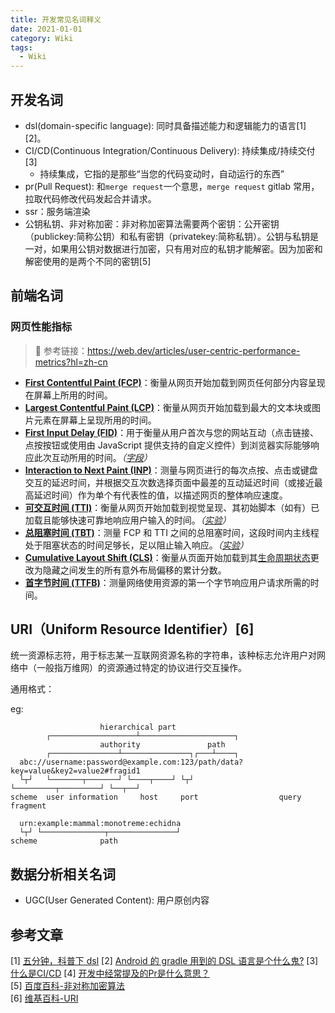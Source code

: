 ```yaml
---
title: 开发常见名词释义
date: 2021-01-01
category: Wiki
tags:
  - Wiki
---
```


<!-- more -->
## 开发名词

- dsl(domain-specific language): 同时具备描述能力和逻辑能力的语言[1][2]。
- CI/CD(Continuous Integration/Continuous Delivery): 持续集成/持续交付[3]
  - 持续集成，它指的是那些“当您的代码变动时，自动运行的东西”
- pr(Pull Request): 和`merge request`一个意思，`merge request` gitlab 常用，拉取代码修改代码发起合并请求。
- ssr：服务端渲染
- 公钥私钥、非对称加密：非对称加密算法需要两个密钥：公开密钥（publickey:简称公钥）和私有密钥（privatekey:简称私钥）。公钥与私钥是一对，如果用公钥对数据进行加密，只有用对应的私钥才能解密。因为加密和解密使用的是两个不同的密钥[5]

## 前端名词

### 网页性能指标

> 🔗 参考链接：https://web.dev/articles/user-centric-performance-metrics?hl=zh-cn

-   **[First Contentful Paint (FCP)](https://web.dev/articles/fcp?hl=zh-cn)**：衡量从网页开始加载到网页任何部分内容呈现在屏幕上所用的时间。
-   **[Largest Contentful Paint (LCP)](https://web.dev/articles/lcp?hl=zh-cn)**：衡量从网页开始加载到最大的文本块或图片元素在屏幕上呈现所用的时间。
-   **[First Input Delay (FID)](https://web.dev/articles/fid?hl=zh-cn)**：用于衡量从用户首次与您的网站互动（点击链接、点按按钮或使用由 JavaScript 提供支持的自定义控件）到浏览器实际能够响应此次互动所用的时间。*（[字段](https://web.dev/articles/user-centric-performance-metrics?hl=zh-cn#in_the_field)）*
-   **[Interaction to Next Paint (INP)](https://web.dev/articles/inp?hl=zh-cn)**：测量与网页进行的每次点按、点击或键盘交互的延迟时间，并根据交互次数选择页面中最差的互动延迟时间（或接近最高延迟时间）作为单个有代表性的值，以描述网页的整体响应速度。
-   **[可交互时间 (TTI)](https://web.dev/articles/tti?hl=zh-cn)**：衡量从网页开始加载到视觉呈现、其初始脚本（如有）已加载且能够快速可靠地响应用户输入的时间。*（[实验](https://web.dev/articles/user-centric-performance-metrics?hl=zh-cn#in_the_lab)）*
-   **[总阻塞时间 (TBT)](https://web.dev/articles/tbt?hl=zh-cn)**：测量 FCP 和 TTI 之间的总阻塞时间，这段时间内主线程处于阻塞状态的时间足够长，足以阻止输入响应。*（[实验](https://web.dev/articles/user-centric-performance-metrics?hl=zh-cn#in_the_lab)）*
-   **[Cumulative Layout Shift (CLS)](https://web.dev/articles/cls?hl=zh-cn)**：衡量从页面开始加载到其[生命周期状态](https://developer.chrome.com/blog/page-lifecycle-api/?hl=zh-cn)更改为隐藏之间发生的所有意外布局偏移的累计分数。
-   **[首字节时间 (TTFB)](https://web.dev/articles/ttfb?hl=zh-cn)**：测量网络使用资源的第一个字节响应用户请求所需的时间。

## URI（Uniform Resource Identifier）[6]

统一资源标志符，用于标志某一互联网资源名称的字符串，该种标志允许用户对网络中（一般指万维网）的资源通过特定的协议进行交互操作。

通用格式：

[协议名]://[用户名]:[密码]@[主机名]:[端口]/[路径]?[查询参数]#[片段ID]

eg:

```
                    hierarchical part
        ┌───────────────────┴─────────────────────┐
                    authority               path
        ┌───────────────┴───────────────┐┌───┴────┐
  abc://username:password@example.com:123/path/data?key=value&key2=value2#fragid1
  └┬┘   └───────┬───────┘ └────┬────┘ └┬┘           └─────────┬─────────┘ └──┬──┘
scheme  user information     host     port                  query         fragment

  urn:example:mammal:monotreme:echidna
  └┬┘ └──────────────┬───────────────┘
scheme              path
```

## 数据分析相关名词

- UGC(User Generated Content): 用户原创内容

## 参考文章

[1] [五分钟，科普下 dsl](https://zhuanlan.zhihu.com/p/24800713)
[2] [Android 的 gradle 用到的 DSL 语言是个什么鬼?](https://blog.csdn.net/lpjishu/article/details/72530910)
[3] [什么是CI/CD](https://linux.cn/article-9926-1.html?pr)
[4] [开发中经常提及的Pr是什么意思？](https://www.zhihu.com/question/355235592)  
[5] [百度百科-非对称加密算法](https://baike.baidu.com/item/%E9%9D%9E%E5%AF%B9%E7%A7%B0%E5%8A%A0%E5%AF%86%E7%AE%97%E6%B3%95/1208652)  
[6] [维基百科-URI](https://zh.wikipedia.org/wiki/%E7%BB%9F%E4%B8%80%E8%B5%84%E6%BA%90%E6%A0%87%E5%BF%97%E7%AC%A6)